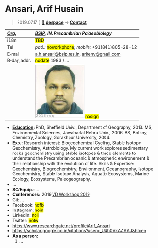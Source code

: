 # Ansari, Arif Husain
> 2019.07.17 ┊ **[🚀](../index/index.md) [despace](index.md)** → **[Contact](contact.md)**

|*[Org.](contact.md)*|*[BSIP](zz_bsip.md), IN. Precambrian Palaeobiology*|
|:--|:--|
|i18n| <mark>TBD</mark> |
|Tel|*раб.:* <mark>noworkphone</mark>; *mobile:* +91(841)805-28-12 |
|E‑mail| <a.h.ansari@bsip.res.in>, <arifenv@gmail.com> |
|B‑day, addr.| <mark>nodate</mark> 1983 / … |
|| [![](f/contact/a/ansari_002_photo_thumb.jpg)](f/contact/a/ansari_002_photo.jpg) <mark>nosign</mark> |

   - **[Education](edu.md):** PhD, Sheffield Univ., Department of Geography, 2013. MS, Environmental Sciences, Jawaharlal Nehru Univ., 2006. BS, Botany, Chemistry, Zoology, Gorakhpur University, 2004.
   - **Exp.:** Research interest: Biogeochemical Cycling, Stable Isotope Geochemistry, Astrobiology. My current work explores sedimentary rocks geochemistry using stable isotopes & trace elements to understand the Precambrian oceanic & atmospheric environement & their relationship with the evolutiion of life. Skills & Expertise: Geochemistry, Biogeochemistry, Environment, Oceanography, Isotope Geochemistry, Stable Isotope Analysis, Aquatic Ecosystems, Marine Ecology, Ecosystems, Paleogeography.
   - …
   - **SC/Equip.:** …
   - **Conferences:** 2019 [VD Workshop 2019](vdws2019.md)
   - Git: …
   - Facebook: <mark>nofb</mark>
   - Instagram: <mark>noin</mark>
   - LinkedIn: <mark>noli</mark>
   - Twitter: <mark>notw</mark>
   - <https://www.researchgate.net/profile/Arif_Ansari>
   - <https://scholar.google.co.in/citations?user=_U4h0VkAAAAJ&hl=en>
   - **As a person:**
      1. …
